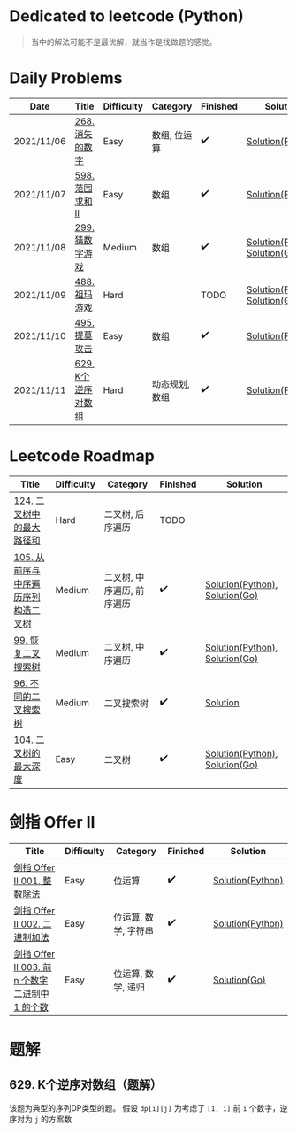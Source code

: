# Dedicated to leetcode (Python)

> 当中的解法可能不是最优解，就当作是找做题的感觉。

# Daily Problems

| Date | Title | Difficulty | Category | Finished | Solution |
|------|-------|------------|----------|----------|----------|
|2021/11/06|[268. 消失的数字](https://leetcode-cn.com/problems/missing-number/)| Easy | 数组, 位运算 | :heavy_check_mark: | [Solution(Python)](./python/missing-number.py) |
|2021/11/07|[598. 范围求和 II](https://leetcode-cn.com/problems/range-addition-ii/)| Easy | 数组 | :heavy_check_mark: | [Solution(Python)](./python/range-addition-2.py) |
|2021/11/08|[299. 猜数字游戏](https://leetcode-cn.com/problems/bulls-and-cows/)| Medium | 数组 | :heavy_check_mark: | [Solution(Python)](./python/bulls-and-cows.py), [Solution(Go)](./go/bulls-and-cows.go) |
|2021/11/09|[488. 祖玛游戏](https://leetcode-cn.com/problems/zuma-game/)| Hard |  | TODO | [Solution(Python)](./python/zuma-game.py), [Solution(Go)](./go/zuma-game.go) |
|2021/11/10| [495. 提莫攻击](https://leetcode-cn.com/problems/teemo-attacking/) | Easy | 数组 | :heavy_check_mark: | [Solution(Python)](./python/teemo-attacking.py) |
|2021/11/11|[629. K个逆序对数组](https://leetcode-cn.com/problems/k-inverse-pairs-array/)| Hard | 动态规划, 数组 | :heavy_check_mark: | [Solution(Python)](./python/k-inverse-pairs-array.py) |

# Leetcode Roadmap

| Title | Difficulty | Category | Finished | Solution |
|-------|------------|----------|----------|----------|
|[124. 二叉树中的最大路径和](https://leetcode-cn.com/problems/binary-tree-maximum-path-sum/)| Hard | 二叉树, 后序遍历 | TODO |  |
|[105. 从前序与中序遍历序列构造二叉树](https://leetcode-cn.com/problems/construct-binary-tree-from-preorder-and-inorder-traversal/)| Medium | 二叉树, 中序遍历, 前序遍历 | :heavy_check_mark: | [Solution(Python)](./python/construct-binary-tree-from-preorder-and-inorder-traversal.py), [Solution(Go)](./go/construct-binary-tree-from-preorder-and-inorder-traversal.go) |
|[99. 恢复二叉搜索树](https://leetcode-cn.com/problems/recover-binary-search-tree/)| Medium | 二叉树, 中序遍历 | :heavy_check_mark: | [Solution(Python)](./python/recover-binary-search-tree.py), [Solution(Go)](./go/recover-binary-search-tree.go) |
|[96. 不同的二叉搜索树](https://leetcode-cn.com/problems/unique-binary-search-trees/)| Medium | 二叉搜索树 | :heavy_check_mark: | [Solution](./python/unique-binary-search-trees.py) |
|[104. 二叉树的最大深度](https://leetcode-cn.com/problems/maximum-depth-of-binary-tree/)| Easy | 二叉树 | :heavy_check_mark: | [Solution(Python)](./python/maximum-depth-of-binary-tree.py), [Solution(Go)](./go/maximum-depth-of-binary-tree.go) |

# 剑指 Offer II
| Title | Difficulty | Category | Finished | Solution |
|-------|------------|----------|----------|----------|
|[剑指 Offer II 001. 整数除法](https://leetcode-cn.com/problems/xoh6Oh/)| Easy | 位运算 | :heavy_check_mark: | [Solution(Python)](./point-to-offer/offer001.py) |
|[剑指 Offer II 002. 二进制加法](https://leetcode-cn.com/problems/JFETK5/)| Easy | 位运算, 数学, 字符串 | :heavy_check_mark: | [Solution(Python)](./point-to-offer/offer002.py) |
|[剑指 Offer II 003. 前 n 个数字二进制中 1 的个数](https://leetcode-cn.com/problems/w3tCBm/)| Easy | 位运算, 数学, 递归 | :heavy_check_mark: | [Solution(Go)](./point-to-offer/offer003.go) |

# 题解

## 629. K个逆序对数组（题解）

该题为典型的序列DP类型的题。
假设 `dp[i][j]` 为考虑了 `[1, i]` 前 `i` 个数字，逆序对为 `j` 的方案数
